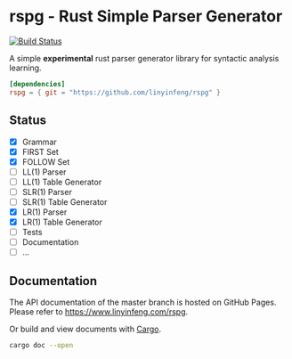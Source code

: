 # rspg - Rust Simple Parser Generator

[![Build Status](https://travis-ci.com/linyinfeng/rspg.svg?branch=master)](https://travis-ci.com/linyinfeng/rspg)

A simple **experimental** rust parser generator library for syntactic analysis learning.

```toml
[dependencies]
rspg = { git = "https://github.com/linyinfeng/rspg" }
```

## Status

- [x] Grammar
- [x] FIRST Set
- [x] FOLLOW Set
- [ ] LL(1) Parser
- [ ] LL(1) Table Generator
- [ ] SLR(1) Parser
- [ ] SLR(1) Table Generator
- [x] LR(1) Parser
- [x] LR(1) Table Generator
- [ ] Tests
- [ ] Documentation
- [ ] ...

## Documentation

The API documentation of the master branch is hosted on GitHub Pages. Please refer to https://www.linyinfeng.com/rspg.

Or build and view documents with [Cargo](https://github.com/rust-lang/cargo).

```bash
cargo doc --open
```